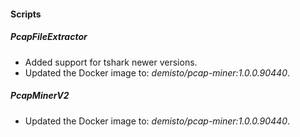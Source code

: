 
#### Scripts

##### PcapFileExtractor

- Added support for tshark newer versions.
- Updated the Docker image to: *demisto/pcap-miner:1.0.0.90440*.

##### PcapMinerV2

- Updated the Docker image to: *demisto/pcap-miner:1.0.0.90440*.
